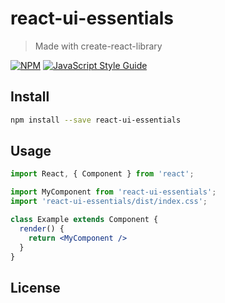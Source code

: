 # react-ui-essentials

> Made with create-react-library

[![NPM](https://img.shields.io/npm/v/react-ui-components.svg)](https://www.npmjs.com/package/react-ui-components) [![JavaScript Style Guide](https://img.shields.io/badge/code_style-standard-brightgreen.svg)](https://standardjs.com)

## Install

```bash
npm install --save react-ui-essentials
```

## Usage

```jsx
import React, { Component } from 'react';

import MyComponent from 'react-ui-essentials';
import 'react-ui-essentials/dist/index.css';

class Example extends Component {
  render() {
    return <MyComponent />
  }
}
```

## License
